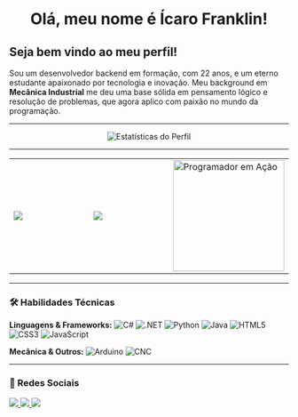 <h1 align= center>Olá, meu nome é Ícaro Franklin!</h1>

<h2>Seja bem vindo ao meu perfil!</h2>

Sou um desenvolvedor backend em formação, com 22 anos, e um eterno estudante apaixonado por tecnologia e inovação. Meu background em **Mecânica Industrial** me deu uma base sólida em pensamento lógico e resolução de problemas, que agora aplico com paixão no mundo da programação.

---

<div align="center">
  
  ![Estatísticas do Perfil](http://github-profile-summary-cards.vercel.app/api/cards/profile-details?username=icarofranklin&theme=radical)
</div>

---

<div align="center">
  <table>
    <tr>
      <td width="33%">
        <img src="http://github-profile-summary-cards.vercel.app/api/cards/stats?username=icarofranklin&theme=radical">
      </td>
      <td width="33%">
        <img src="http://github-profile-summary-cards.vercel.app/api/cards/repos-per-language?username=icarofranklin&theme=radical">
      </td>
      <td width="33%">
        <img src="https://media3.giphy.com/media/v1.Y2lkPTc5MGI3NjExNWIzemo2d2pmdnVvNG9oZWZrd3l3djRwaTdxb3V4aTI5bmZpYXQzdyZlcD12MV9pbnRlcm5hbF9naWZfYnlfaWQmY3Q9Zw/bGgsc5mWoryfgKBx1u/giphy.gif" alt="Programador em Ação" width="200">
      </td>
    </tr>
  </table>
</div>


---

### 🛠️ Habilidades Técnicas

**Linguagens & Frameworks:**
![C#](https://img.shields.io/badge/C%23-239120?style=flat-square&logo=c-sharp&logoColor=white)
![.NET](https://img.shields.io/badge/.NET-512BD4?style=flat-square&logo=dotnet&logoColor=white)
![Python](https://img.shields.io/badge/Python-3776AB?logo=python&logoColor=white)
![Java](https://img.shields.io/badge/Java-007396?logo=java&logoColor=white)
![HTML5](https://img.shields.io/badge/HTML5-E34F26?logo=html5&logoColor=white)
![CSS3](https://img.shields.io/badge/CSS3-1572B6?logo=css3&logoColor=white)
![JavaScript](https://img.shields.io/badge/JavaScript-F7DF1E?logo=javascript&logoColor=black)

**Mecânica & Outros:**
![Arduino](https://img.shields.io/badge/Arduino-00979D?logo=arduino&logoColor=white)
![CNC](https://img.shields.io/badge/CNC-2C3E50?logo=data-studio&logoColor=white)

---

### 📱 Redes Sociais

<a href="https://www.linkedin.com/in/icaro-franklin079/" target="_blank">
    <img src="https://img.shields.io/badge/-LinkedIn-0077B5?style=flat-square&logo=linkedin&logoColor=white">
  </a>
  <a href="https://www.youtube.com/@icarofranklin79" target="_blank">
    <img src="https://img.shields.io/badge/YouTube-FF0000?style=flat-square&logo=youtube&logoColor=white">
  </a>
  <a href="https://www.instagram.com/dev_icaro/" target="_blank">
    <img src="https://img.shields.io/badge/-Instagram-E4405F?style=flat-square&logo=instagram&logoColor=white">
  </a>
</div>
